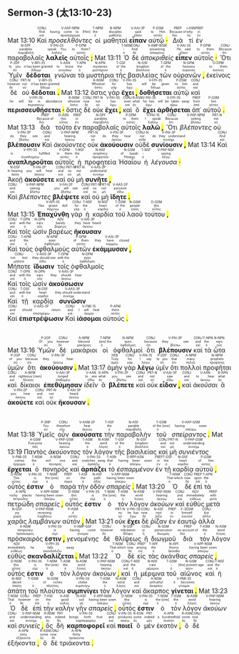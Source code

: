 ## Sermon-3 (太13:10-23)

Mat 13:10 <RUBY><ruby><ruby>Καὶ<rt>καί</rt></ruby><rt>And</rt></ruby><rt>CONJ</rt></RUBY> <RUBY><ruby><ruby><em>προσελθόντες</em><rt>προσέρχομαι</rt></ruby><rt>having come to [Him]</rt></ruby><rt>V-AAP-NPM</rt></RUBY> <RUBY><ruby><ruby>οἱ<rt>ὁ</rt></ruby><rt>the</rt></ruby><rt>T-NPM</rt></RUBY> <RUBY><ruby><ruby>μαθηταὶ<rt>μαθητής</rt></ruby><rt>disciples</rt></ruby><rt>N-NPM</rt></RUBY> <RUBY><ruby><ruby><strong>εἶπαν</strong><rt>εἶπον</rt></ruby><rt>said</rt></ruby><rt>V-AAI-3P</rt></RUBY> <RUBY><ruby><ruby>αὐτῷ <mark class="pm">·</mark><rt>αὐτός</rt></ruby><rt>to Him</rt></ruby><rt>P-DSM</rt></RUBY> <RUBY><ruby><ruby>Διὰ<rt>διά</rt></ruby><rt>Because of</rt></ruby><rt>PREP</rt></RUBY> <RUBY><ruby><ruby>τί<rt>τίς</rt></ruby><rt>why</rt></ruby><rt>I-ASN</rt></RUBY> <RUBY><ruby><ruby>ἐν<rt>ἐν</rt></ruby><rt>in</rt></ruby><rt>PREP</rt></RUBY> <RUBY><ruby><ruby>παραβολαῖς<rt>παραβολή</rt></ruby><rt>parables</rt></ruby><rt>N-DPF</rt></RUBY> <RUBY><ruby><ruby><strong>λαλεῖς</strong><rt>λαλέω</rt></ruby><rt>speak You</rt></ruby><rt>V-PAI-2S</rt></RUBY> <RUBY><ruby><ruby>αὐτοῖς <mark class="pm">;</mark><rt>αὐτός</rt></ruby><rt>to them?</rt></ruby><rt>P-DPM</rt></RUBY> Mat 13:11 <RUBY><ruby><ruby>Ὁ<rt>ὁ</rt></ruby><rt>-</rt></ruby><rt>T-NSM</rt></RUBY> <RUBY><ruby><ruby>δὲ<rt>δέ</rt></ruby><rt>And</rt></ruby><rt>CONJ</rt></RUBY> <RUBY><ruby><ruby><em>ἀποκριθεὶς</em><rt>ἀποκρίνω</rt></ruby><rt>answering</rt></ruby><rt>V-AMP-NSM</rt></RUBY> <RUBY><ruby><ruby><strong>εἶπεν</strong><rt>εἶπον</rt></ruby><rt>He said</rt></ruby><rt>V-AAI-3S</rt></RUBY> <RUBY><ruby><ruby>αὐτοῖς <mark class="pm">·</mark><rt>αὐτός</rt></ruby><rt>to them</rt></ruby><rt>P-DPM</rt></RUBY> <RUBY><ruby><ruby>Ὅτι<rt>ὅτι</rt></ruby><rt>Because</rt></ruby><rt>CONJ</rt></RUBY> <RUBY><ruby><ruby>Ὑμῖν<rt>σύ</rt></ruby><rt>to you</rt></ruby><rt>P-2DP</rt></RUBY> <RUBY><ruby><ruby><strong>δέδοται</strong><rt>δίδωμι</rt></ruby><rt>it has been granted</rt></ruby><rt>V-RPI-3S</rt></RUBY> <RUBY><ruby><ruby><em>γνῶναι</em><rt>γινώσκω</rt></ruby><rt>to know</rt></ruby><rt>V-AAN</rt></RUBY> <RUBY><ruby><ruby>τὰ<rt>ὁ</rt></ruby><rt>the</rt></ruby><rt>T-APN</rt></RUBY> <RUBY><ruby><ruby>μυστήρια<rt>μυστήριον</rt></ruby><rt>mysteries</rt></ruby><rt>N-APN</rt></RUBY> <RUBY><ruby><ruby>τῆς<rt>ὁ</rt></ruby><rt>of the</rt></ruby><rt>T-GSF</rt></RUBY> <RUBY><ruby><ruby>βασιλείας<rt>βασιλεία</rt></ruby><rt>kingdom</rt></ruby><rt>N-GSF</rt></RUBY> <RUBY><ruby><ruby>τῶν<rt>ὁ</rt></ruby><rt>of the</rt></ruby><rt>T-GPM</rt></RUBY> <RUBY><ruby><ruby>οὐρανῶν <mark class="pm">,</mark><rt>οὐρανός</rt></ruby><rt>heavens</rt></ruby><rt>N-GPM</rt></RUBY> <RUBY><ruby><ruby>ἐκείνοις<rt>ἐκεῖνος</rt></ruby><rt>to them</rt></ruby><rt>D-DPM</rt></RUBY> <RUBY><ruby><ruby>δὲ<rt>δέ</rt></ruby><rt>however</rt></ruby><rt>CONJ</rt></RUBY> <RUBY><ruby><ruby>οὐ<rt>οὐ</rt></ruby><rt>not</rt></ruby><rt>PRT-N</rt></RUBY> <RUBY><ruby><ruby><strong>δέδοται <mark class="pm">.</mark></strong><rt>δίδωμι</rt></ruby><rt>it has been granted</rt></ruby><rt>V-RPI-3S</rt></RUBY> Mat 13:12 <RUBY><ruby><ruby>ὅστις<rt>ὅστις</rt></ruby><rt>Whoever</rt></ruby><rt>R-NSM</rt></RUBY> <RUBY><ruby><ruby>γὰρ<rt>γάρ</rt></ruby><rt>for</rt></ruby><rt>CONJ</rt></RUBY> <RUBY><ruby><ruby><strong>ἔχει <mark class="pm">,</mark></strong><rt>ἔχω</rt></ruby><rt>has</rt></ruby><rt>V-PAI-3S</rt></RUBY> <RUBY><ruby><ruby><strong>δοθήσεται</strong><rt>δίδωμι</rt></ruby><rt>will be given</rt></ruby><rt>V-FPI-3S</rt></RUBY> <RUBY><ruby><ruby>αὐτῷ<rt>αὐτός</rt></ruby><rt>to him</rt></ruby><rt>P-DSM</rt></RUBY> <RUBY><ruby><ruby>καὶ<rt>καί</rt></ruby><rt>and</rt></ruby><rt>CONJ</rt></RUBY> <RUBY><ruby><ruby><strong>περισσευθήσεται <mark class="pm">·</mark></strong><rt>περισσεύω</rt></ruby><rt>he will be in abundance</rt></ruby><rt>V-FPI-3S</rt></RUBY> <RUBY><ruby><ruby>ὅστις<rt>ὅστις</rt></ruby><rt>whoever</rt></ruby><rt>R-NSM</rt></RUBY> <RUBY><ruby><ruby>δὲ<rt>δέ</rt></ruby><rt>now</rt></ruby><rt>CONJ</rt></RUBY> <RUBY><ruby><ruby>οὐκ<rt>οὐ</rt></ruby><rt>not</rt></ruby><rt>PRT-N</rt></RUBY> <RUBY><ruby><ruby><strong>ἔχει <mark class="pm">,</mark></strong><rt>ἔχω</rt></ruby><rt>has</rt></ruby><rt>V-PAI-3S</rt></RUBY> <RUBY><ruby><ruby>καὶ<rt>καί</rt></ruby><rt>even</rt></ruby><rt>CONJ</rt></RUBY> <RUBY><ruby><ruby>ὃ<rt>ὅς</rt></ruby><rt>what</rt></ruby><rt>R-ASN</rt></RUBY> <RUBY><ruby><ruby><strong>ἔχει</strong><rt>ἔχω</rt></ruby><rt>he has</rt></ruby><rt>V-PAI-3S</rt></RUBY> <RUBY><ruby><ruby><strong>ἀρθήσεται</strong><rt>αἴρω</rt></ruby><rt>will be taken away</rt></ruby><rt>V-FPI-3S</rt></RUBY> <RUBY><ruby><ruby>ἀπ᾽<rt>ἀπό</rt></ruby><rt>from</rt></ruby><rt>PREP</rt></RUBY> <RUBY><ruby><ruby>αὐτοῦ <mark class="pm">.</mark><rt>αὐτός</rt></ruby><rt>him</rt></ruby><rt>P-GSM</rt></RUBY> Mat 13:13 <RUBY><ruby><ruby>διὰ<rt>διά</rt></ruby><rt>Because of</rt></ruby><rt>PREP</rt></RUBY> <RUBY><ruby><ruby>τοῦτο<rt>οὗτος</rt></ruby><rt>this</rt></ruby><rt>D-ASN</rt></RUBY> <RUBY><ruby><ruby>ἐν<rt>ἐν</rt></ruby><rt>in</rt></ruby><rt>PREP</rt></RUBY> <RUBY><ruby><ruby>παραβολαῖς<rt>παραβολή</rt></ruby><rt>parables</rt></ruby><rt>N-DPF</rt></RUBY> <RUBY><ruby><ruby>αὐτοῖς<rt>αὐτός</rt></ruby><rt>to them</rt></ruby><rt>P-DPM</rt></RUBY> <RUBY><ruby><ruby><strong>λαλῶ <mark class="pm">,</mark></strong><rt>λαλέω</rt></ruby><rt>I speak</rt></ruby><rt>V-PAI-1S</rt></RUBY> <RUBY><ruby><ruby>Ὅτι<rt>ὅτι</rt></ruby><rt>Because</rt></ruby><rt>CONJ</rt></RUBY> <RUBY><ruby><ruby><em>βλέποντες</em><rt>βλέπω</rt></ruby><rt>seeing</rt></ruby><rt>V-PAP-NPM</rt></RUBY> <RUBY><ruby><ruby>οὐ<rt>οὐ</rt></ruby><rt>not</rt></ruby><rt>PRT-N</rt></RUBY> <RUBY><ruby><ruby><strong>βλέπουσιν</strong><rt>βλέπω</rt></ruby><rt>do they see</rt></ruby><rt>V-PAI-3P</rt></RUBY> <RUBY><ruby><ruby>Καὶ<rt>καί</rt></ruby><rt>and</rt></ruby><rt>CONJ</rt></RUBY> <RUBY><ruby><ruby><em>ἀκούοντες</em><rt>ἀκούω</rt></ruby><rt>hearing</rt></ruby><rt>V-PAP-NPM</rt></RUBY> <RUBY><ruby><ruby>οὐκ<rt>οὐ</rt></ruby><rt>not</rt></ruby><rt>PRT-N</rt></RUBY> <RUBY><ruby><ruby><strong>ἀκούουσιν</strong><rt>ἀκούω</rt></ruby><rt>do they hear</rt></ruby><rt>V-PAI-3P</rt></RUBY> <RUBY><ruby><ruby>οὐδὲ<rt>οὐδέ</rt></ruby><rt>nor</rt></ruby><rt>CONJ-N</rt></RUBY> <RUBY><ruby><ruby><strong>συνίουσιν <mark class="pm">,</mark></strong><rt>συνίημι</rt></ruby><rt>do they understand</rt></ruby><rt>V-PAI-3P</rt></RUBY> Mat 13:14 <RUBY><ruby><ruby>Καὶ<rt>καί</rt></ruby><rt>And</rt></ruby><rt>CONJ</rt></RUBY> <RUBY><ruby><ruby><strong>ἀναπληροῦται</strong><rt>ἀναπληρόω</rt></ruby><rt>is fulfilled</rt></ruby><rt>V-PPI-3S</rt></RUBY> <RUBY><ruby><ruby>αὐτοῖς<rt>αὐτός</rt></ruby><rt>in them</rt></ruby><rt>P-DPM</rt></RUBY> <RUBY><ruby><ruby>ἡ<rt>ὁ</rt></ruby><rt>the</rt></ruby><rt>T-NSF</rt></RUBY> <RUBY><ruby><ruby>προφητεία<rt>προφητεία</rt></ruby><rt>prophecy</rt></ruby><rt>N-NSF</rt></RUBY> <RUBY><ruby><ruby>Ἠσαΐου<rt>Ἡσαΐας</rt></ruby><rt>of Isaiah</rt></ruby><rt>N-GSM</rt></RUBY> <RUBY><ruby><ruby>ἡ<rt>ὁ</rt></ruby><rt>-</rt></ruby><rt>T-NSF</rt></RUBY> <RUBY><ruby><ruby><em>λέγουσα <mark class="pm">·</mark></em><rt>λέγω</rt></ruby><rt>saying</rt></ruby><rt>V-PAP-NSF</rt></RUBY></br> <RUBY><ruby><ruby>Ἀκοῇ<rt>ἀκοή</rt></ruby><rt>In hearing</rt></ruby><rt>N-DSF</rt></RUBY> <RUBY><ruby><ruby><strong>ἀκούσετε</strong><rt>ἀκούω</rt></ruby><rt>you will hear</rt></ruby><rt>V-FAI-2P</rt></RUBY> <RUBY><ruby><ruby>καὶ<rt>καί</rt></ruby><rt>and</rt></ruby><rt>CONJ</rt></RUBY> <RUBY><ruby><ruby>οὐ<rt>οὐ</rt></ruby><rt>no</rt></ruby><rt>PRT-N</rt></RUBY> <RUBY><ruby><ruby>μὴ<rt>μή</rt></ruby><rt>not</rt></ruby><rt>PRT-N</rt></RUBY> <RUBY><ruby><ruby><strong>συνῆτε <mark class="pm">,</mark></strong><rt>συνίημι</rt></ruby><rt>understand</rt></ruby><rt>V-AAS-2P</rt></RUBY></br> <RUBY><ruby><ruby>Καὶ<rt>καί</rt></ruby><rt>and</rt></ruby><rt>CONJ</rt></RUBY> <RUBY><ruby><ruby><em>βλέποντες</em><rt>βλέπω</rt></ruby><rt>seeing</rt></ruby><rt>V-PAP-NPM</rt></RUBY> <RUBY><ruby><ruby><strong>βλέψετε</strong><rt>βλέπω</rt></ruby><rt>you will see</rt></ruby><rt>V-FAI-2P</rt></RUBY> <RUBY><ruby><ruby>καὶ<rt>καί</rt></ruby><rt>and</rt></ruby><rt>CONJ</rt></RUBY> <RUBY><ruby><ruby>οὐ<rt>οὐ</rt></ruby><rt>no</rt></ruby><rt>PRT-N</rt></RUBY> <RUBY><ruby><ruby>μὴ<rt>μή</rt></ruby><rt>not</rt></ruby><rt>PRT-N</rt></RUBY> <RUBY><ruby><ruby><strong>ἴδητε <mark class="pm">.</mark></strong><rt>εἴδω</rt></ruby><rt>perceive</rt></ruby><rt>V-AAS-2P</rt></RUBY></br> Mat 13:15 <RUBY><ruby><ruby><strong>Ἐπαχύνθη</strong><rt>παχύνω</rt></ruby><rt>Has grown dull</rt></ruby><rt>V-API-3S</rt></RUBY> <RUBY><ruby><ruby>γὰρ<rt>γάρ</rt></ruby><rt>for</rt></ruby><rt>CONJ</rt></RUBY> <RUBY><ruby><ruby>ἡ<rt>ὁ</rt></ruby><rt>the</rt></ruby><rt>T-NSF</rt></RUBY> <RUBY><ruby><ruby>καρδία<rt>καρδία</rt></ruby><rt>heart</rt></ruby><rt>N-NSF</rt></RUBY> <RUBY><ruby><ruby>τοῦ<rt>ὁ</rt></ruby><rt>of the</rt></ruby><rt>T-GSM</rt></RUBY> <RUBY><ruby><ruby>λαοῦ<rt>λαός</rt></ruby><rt>people</rt></ruby><rt>N-GSM</rt></RUBY> <RUBY><ruby><ruby>τούτου <mark class="pm">,</mark><rt>οὗτος</rt></ruby><rt>this</rt></ruby><rt>D-GSM</rt></RUBY></br> <RUBY><ruby><ruby>Καὶ<rt>καί</rt></ruby><rt>and</rt></ruby><rt>CONJ</rt></RUBY> <RUBY><ruby><ruby>τοῖς<rt>ὁ</rt></ruby><rt>with the</rt></ruby><rt>T-DPN</rt></RUBY> <RUBY><ruby><ruby>ὠσὶν<rt>οὖς</rt></ruby><rt>ears</rt></ruby><rt>N-DPN</rt></RUBY> <RUBY><ruby><ruby>βαρέως<rt>βαρέως</rt></ruby><rt>barely</rt></ruby><rt>ADV</rt></RUBY> <RUBY><ruby><ruby><strong>ἤκουσαν</strong><rt>ἀκούω</rt></ruby><rt>they have heard</rt></ruby><rt>V-AAI-3P</rt></RUBY></br> <RUBY><ruby><ruby>Καὶ<rt>καί</rt></ruby><rt>and</rt></ruby><rt>CONJ</rt></RUBY> <RUBY><ruby><ruby>τοὺς<rt>ὁ</rt></ruby><rt>the</rt></ruby><rt>T-APM</rt></RUBY> <RUBY><ruby><ruby>ὀφθαλμοὺς<rt>ὀφθαλμός</rt></ruby><rt>eyes</rt></ruby><rt>N-APM</rt></RUBY> <RUBY><ruby><ruby>αὐτῶν<rt>αὐτός</rt></ruby><rt>of them</rt></ruby><rt>P-GPM</rt></RUBY> <RUBY><ruby><ruby><strong>ἐκάμμυσαν <mark class="pm">,</mark></strong><rt>καμμύω</rt></ruby><rt>they have closed</rt></ruby><rt>V-AAI-3P</rt></RUBY></br> <RUBY><ruby><ruby>Μήποτε<rt>μήποτε</rt></ruby><rt>not lest</rt></ruby><rt>CONJ</rt></RUBY> <RUBY><ruby><ruby><strong>ἴδωσιν</strong><rt>εἴδω</rt></ruby><rt>they should see</rt></ruby><rt>V-AAS-3P</rt></RUBY> <RUBY><ruby><ruby>τοῖς<rt>ὁ</rt></ruby><rt>with the</rt></ruby><rt>T-DPM</rt></RUBY> <RUBY><ruby><ruby>ὀφθαλμοῖς<rt>ὀφθαλμός</rt></ruby><rt>eyes</rt></ruby><rt>N-DPM</rt></RUBY></br> <RUBY><ruby><ruby>Καὶ<rt>καί</rt></ruby><rt>and</rt></ruby><rt>CONJ</rt></RUBY> <RUBY><ruby><ruby>τοῖς<rt>ὁ</rt></ruby><rt>with the</rt></ruby><rt>T-DPN</rt></RUBY> <RUBY><ruby><ruby>ὠσὶν<rt>οὖς</rt></ruby><rt>ears</rt></ruby><rt>N-DPN</rt></RUBY> <RUBY><ruby><ruby><strong>ἀκούσωσιν</strong><rt>ἀκούω</rt></ruby><rt>they should hear</rt></ruby><rt>V-AAS-3P</rt></RUBY></br> <RUBY><ruby><ruby>Καὶ<rt>καί</rt></ruby><rt>and</rt></ruby><rt>CONJ</rt></RUBY> <RUBY><ruby><ruby>τῇ<rt>ὁ</rt></ruby><rt>with the</rt></ruby><rt>T-DSF</rt></RUBY> <RUBY><ruby><ruby>καρδίᾳ<rt>καρδία</rt></ruby><rt>heart</rt></ruby><rt>N-DSF</rt></RUBY> <RUBY><ruby><ruby><strong>συνῶσιν</strong><rt>συνίημι</rt></ruby><rt>they should understand</rt></ruby><rt>V-AAS-3P</rt></RUBY></br> <RUBY><ruby><ruby>Καὶ<rt>καί</rt></ruby><rt>and</rt></ruby><rt>CONJ</rt></RUBY> <RUBY><ruby><ruby><strong>ἐπιστρέψωσιν</strong><rt>ἐπιστρέφω</rt></ruby><rt>should return</rt></ruby><rt>V-AAS-3P</rt></RUBY> <RUBY><ruby><ruby>Καὶ<rt>καί</rt></ruby><rt>and</rt></ruby><rt>CONJ</rt></RUBY> <RUBY><ruby><ruby><strong>ἰάσομαι</strong><rt>ἰάομαι</rt></ruby><rt>I will heal</rt></ruby><rt>V-FMI-1S</rt></RUBY> <RUBY><ruby><ruby>αὐτούς <mark class="pm">.</mark><rt>αὐτός</rt></ruby><rt>them</rt></ruby><rt>P-APM</rt></RUBY></br></br></br> Mat 13:16 <RUBY><ruby><ruby>Ὑμῶν<rt>σύ</rt></ruby><rt>Of you</rt></ruby><rt>P-2GP</rt></RUBY> <RUBY><ruby><ruby>δὲ<rt>δέ</rt></ruby><rt>however</rt></ruby><rt>CONJ</rt></RUBY> <RUBY><ruby><ruby>μακάριοι<rt>μακάριος</rt></ruby><rt>blessed</rt></ruby><rt>A-NPM</rt></RUBY> <RUBY><ruby><ruby>οἱ<rt>ὁ</rt></ruby><rt>[are] the</rt></ruby><rt>T-NPM</rt></RUBY> <RUBY><ruby><ruby>ὀφθαλμοὶ<rt>ὀφθαλμός</rt></ruby><rt>eyes</rt></ruby><rt>N-NPM</rt></RUBY> <RUBY><ruby><ruby>ὅτι<rt>ὅτι</rt></ruby><rt>because</rt></ruby><rt>CONJ</rt></RUBY> <RUBY><ruby><ruby><strong>βλέπουσιν</strong><rt>βλέπω</rt></ruby><rt>they see</rt></ruby><rt>V-PAI-3P</rt></RUBY> <RUBY><ruby><ruby>καὶ<rt>καί</rt></ruby><rt>and</rt></ruby><rt>CONJ</rt></RUBY> <RUBY><ruby><ruby>τὰ<rt>ὁ</rt></ruby><rt>the</rt></ruby><rt>T-NPN</rt></RUBY> <RUBY><ruby><ruby>ὦτα<rt>οὖς</rt></ruby><rt>ears</rt></ruby><rt>N-NPN</rt></RUBY> <RUBY><ruby><ruby>ὑμῶν<rt>σύ</rt></ruby><rt>of you</rt></ruby><rt>P-2GP</rt></RUBY> <RUBY><ruby><ruby>ὅτι<rt>ὅτι</rt></ruby><rt>because</rt></ruby><rt>CONJ</rt></RUBY> <RUBY><ruby><ruby><strong>ἀκούουσιν <mark class="pm">.</mark></strong><rt>ἀκούω</rt></ruby><rt>they hear</rt></ruby><rt>V-PAI-3P</rt></RUBY> Mat 13:17 <RUBY><ruby><ruby>ἀμὴν<rt>ἀμήν</rt></ruby><rt>Truly</rt></ruby><rt>HEB</rt></RUBY> <RUBY><ruby><ruby>γὰρ<rt>γάρ</rt></ruby><rt>for</rt></ruby><rt>CONJ</rt></RUBY> <RUBY><ruby><ruby><strong>λέγω</strong><rt>λέγω</rt></ruby><rt>I say</rt></ruby><rt>V-PAI-1S</rt></RUBY> <RUBY><ruby><ruby>ὑμῖν<rt>σύ</rt></ruby><rt>to you</rt></ruby><rt>P-2DP</rt></RUBY> <RUBY><ruby><ruby>ὅτι<rt>ὅτι</rt></ruby><rt>that</rt></ruby><rt>CONJ</rt></RUBY> <RUBY><ruby><ruby>πολλοὶ<rt>πολύς</rt></ruby><rt>many</rt></ruby><rt>A-NPM</rt></RUBY> <RUBY><ruby><ruby>προφῆται<rt>προφήτης</rt></ruby><rt>prophets</rt></ruby><rt>N-NPM</rt></RUBY> <RUBY><ruby><ruby>καὶ<rt>καί</rt></ruby><rt>and</rt></ruby><rt>CONJ</rt></RUBY> <RUBY><ruby><ruby>δίκαιοι<rt>δίκαιος</rt></ruby><rt>righteous [men]</rt></ruby><rt>A-NPM</rt></RUBY> <RUBY><ruby><ruby><strong>ἐπεθύμησαν</strong><rt>ἐπιθυμέω</rt></ruby><rt>longed</rt></ruby><rt>V-AAI-3P</rt></RUBY> <RUBY><ruby><ruby><em>ἰδεῖν</em><rt>εἴδω</rt></ruby><rt>to see</rt></ruby><rt>V-AAN</rt></RUBY> <RUBY><ruby><ruby>ἃ<rt>ὅς</rt></ruby><rt>what</rt></ruby><rt>R-APN</rt></RUBY> <RUBY><ruby><ruby><strong>βλέπετε</strong><rt>βλέπω</rt></ruby><rt>you see</rt></ruby><rt>V-PAI-2P</rt></RUBY> <RUBY><ruby><ruby>καὶ<rt>καί</rt></ruby><rt>and</rt></ruby><rt>CONJ</rt></RUBY> <RUBY><ruby><ruby>οὐκ<rt>οὐ</rt></ruby><rt>not</rt></ruby><rt>PRT-N</rt></RUBY> <RUBY><ruby><ruby><strong>εἶδαν <mark class="pm">,</mark></strong><rt>εἴδω</rt></ruby><rt>saw</rt></ruby><rt>V-AAI-3P</rt></RUBY> <RUBY><ruby><ruby>καὶ<rt>καί</rt></ruby><rt>and</rt></ruby><rt>CONJ</rt></RUBY> <RUBY><ruby><ruby><em>ἀκοῦσαι</em><rt>ἀκούω</rt></ruby><rt>to hear</rt></ruby><rt>V-AAN</rt></RUBY> <RUBY><ruby><ruby>ἃ<rt>ὅς</rt></ruby><rt>what</rt></ruby><rt>R-APN</rt></RUBY> <RUBY><ruby><ruby><strong>ἀκούετε</strong><rt>ἀκούω</rt></ruby><rt>you hear</rt></ruby><rt>V-PAI-2P</rt></RUBY> <RUBY><ruby><ruby>καὶ<rt>καί</rt></ruby><rt>and</rt></ruby><rt>CONJ</rt></RUBY> <RUBY><ruby><ruby>οὐκ<rt>οὐ</rt></ruby><rt>not</rt></ruby><rt>PRT-N</rt></RUBY> <RUBY><ruby><ruby><strong>ἤκουσαν <mark class="pm">.</mark></strong><rt>ἀκούω</rt></ruby><rt>heard</rt></ruby><rt>V-AAI-3P</rt></RUBY></br></br></br> Mat 13:18 <RUBY><ruby><ruby>Ὑμεῖς<rt>σύ</rt></ruby><rt>You</rt></ruby><rt>P-2NP</rt></RUBY> <RUBY><ruby><ruby>οὖν<rt>οὖν</rt></ruby><rt>therefore</rt></ruby><rt>CONJ</rt></RUBY> <RUBY><ruby><ruby><strong>ἀκούσατε</strong><rt>ἀκούω</rt></ruby><rt>hear</rt></ruby><rt>V-AAM-2P</rt></RUBY> <RUBY><ruby><ruby>τὴν<rt>ὁ</rt></ruby><rt>the</rt></ruby><rt>T-ASF</rt></RUBY> <RUBY><ruby><ruby>παραβολὴν<rt>παραβολή</rt></ruby><rt>parable</rt></ruby><rt>N-ASF</rt></RUBY> <RUBY><ruby><ruby>τοῦ<rt>ὁ</rt></ruby><rt>of the [one]</rt></ruby><rt>T-GSM</rt></RUBY> <RUBY><ruby><ruby><em>σπείραντος <mark class="pm">.</mark></em><rt>σπείρω</rt></ruby><rt>having sown</rt></ruby><rt>V-AAP-GSM</rt></RUBY> Mat 13:19 <RUBY><ruby><ruby>Παντὸς<rt>πᾶς</rt></ruby><rt>Everyone</rt></ruby><rt>A-GSM</rt></RUBY> <RUBY><ruby><ruby><em>ἀκούοντος</em><rt>ἀκούω</rt></ruby><rt>hearing</rt></ruby><rt>V-PAP-GSM</rt></RUBY> <RUBY><ruby><ruby>τὸν<rt>ὁ</rt></ruby><rt>the</rt></ruby><rt>T-ASM</rt></RUBY> <RUBY><ruby><ruby>λόγον<rt>λόγος</rt></ruby><rt>word</rt></ruby><rt>N-ASM</rt></RUBY> <RUBY><ruby><ruby>τῆς<rt>ὁ</rt></ruby><rt>of the</rt></ruby><rt>T-GSF</rt></RUBY> <RUBY><ruby><ruby>βασιλείας<rt>βασιλεία</rt></ruby><rt>kingdom</rt></ruby><rt>N-GSF</rt></RUBY> <RUBY><ruby><ruby>καὶ<rt>καί</rt></ruby><rt>and</rt></ruby><rt>CONJ</rt></RUBY> <RUBY><ruby><ruby>μὴ<rt>μή</rt></ruby><rt>not</rt></ruby><rt>PRT-N</rt></RUBY> <RUBY><ruby><ruby><em>συνιέντος</em><rt>συνίημι</rt></ruby><rt>understanding</rt></ruby><rt>V-PAP-GSM</rt></RUBY> <RUBY><ruby><ruby><strong>ἔρχεται</strong><rt>ἔρχομαι</rt></ruby><rt>comes</rt></ruby><rt>V-PMI-3S</rt></RUBY> <RUBY><ruby><ruby>ὁ<rt>ὁ</rt></ruby><rt>the</rt></ruby><rt>T-NSM</rt></RUBY> <RUBY><ruby><ruby>πονηρὸς<rt>πονηρός</rt></ruby><rt>evil one</rt></ruby><rt>A-NSM</rt></RUBY> <RUBY><ruby><ruby>καὶ<rt>καί</rt></ruby><rt>and</rt></ruby><rt>CONJ</rt></RUBY> <RUBY><ruby><ruby><strong>ἁρπάζει</strong><rt>ἁρπάζω</rt></ruby><rt>snatches away</rt></ruby><rt>V-PAI-3S</rt></RUBY> <RUBY><ruby><ruby>τὸ<rt>ὁ</rt></ruby><rt>that</rt></ruby><rt>T-ASN</rt></RUBY> <RUBY><ruby><ruby><em>ἐσπαρμένον</em><rt>σπείρω</rt></ruby><rt>having been sown</rt></ruby><rt>V-RPP-ASN</rt></RUBY> <RUBY><ruby><ruby>ἐν<rt>ἐν</rt></ruby><rt>in</rt></ruby><rt>PREP</rt></RUBY> <RUBY><ruby><ruby>τῇ<rt>ὁ</rt></ruby><rt>the</rt></ruby><rt>T-DSF</rt></RUBY> <RUBY><ruby><ruby>καρδίᾳ<rt>καρδία</rt></ruby><rt>heart</rt></ruby><rt>N-DSF</rt></RUBY> <RUBY><ruby><ruby>αὐτοῦ <mark class="pm">,</mark><rt>αὐτός</rt></ruby><rt>of him</rt></ruby><rt>P-GSM</rt></RUBY> <RUBY><ruby><ruby>οὗτός<rt>οὗτος</rt></ruby><rt>This</rt></ruby><rt>D-NSM</rt></RUBY> <RUBY><ruby><ruby><strong>ἐστιν</strong><rt>εἰμί</rt></ruby><rt>is</rt></ruby><rt>V-PAI-3S</rt></RUBY> <RUBY><ruby><ruby>ὁ<rt>ὁ</rt></ruby><rt>the [one]</rt></ruby><rt>T-NSM</rt></RUBY> <RUBY><ruby><ruby>παρὰ<rt>παρά</rt></ruby><rt>on</rt></ruby><rt>PREP</rt></RUBY> <RUBY><ruby><ruby>τὴν<rt>ὁ</rt></ruby><rt>the</rt></ruby><rt>T-ASF</rt></RUBY> <RUBY><ruby><ruby>ὁδὸν<rt>ὁδός</rt></ruby><rt>path</rt></ruby><rt>N-ASF</rt></RUBY> <RUBY><ruby><ruby><em>σπαρείς <mark class="pm">.</mark></em><rt>σπείρω</rt></ruby><rt>having been sown</rt></ruby><rt>V-APP-NSM</rt></RUBY> Mat 13:20 <RUBY><ruby><ruby>Ὁ<rt>ὁ</rt></ruby><rt>That which</rt></ruby><rt>T-NSM</rt></RUBY> <RUBY><ruby><ruby>δὲ<rt>δέ</rt></ruby><rt>now</rt></ruby><rt>CONJ</rt></RUBY> <RUBY><ruby><ruby>ἐπὶ<rt>ἐπί</rt></ruby><rt>upon</rt></ruby><rt>PREP</rt></RUBY> <RUBY><ruby><ruby>τὰ<rt>ὁ</rt></ruby><rt>the</rt></ruby><rt>T-APN</rt></RUBY> <RUBY><ruby><ruby>πετρώδη<rt>πετρώδης</rt></ruby><rt>rocky places</rt></ruby><rt>A-APN</rt></RUBY> <RUBY><ruby><ruby><em>σπαρείς <mark class="pm">,</mark></em><rt>σπείρω</rt></ruby><rt>having been sown</rt></ruby><rt>V-APP-NSM</rt></RUBY> <RUBY><ruby><ruby>οὗτός<rt>οὗτος</rt></ruby><rt>this</rt></ruby><rt>D-NSM</rt></RUBY> <RUBY><ruby><ruby><strong>ἐστιν</strong><rt>εἰμί</rt></ruby><rt>is</rt></ruby><rt>V-PAI-3S</rt></RUBY> <RUBY><ruby><ruby>ὁ<rt>ὁ</rt></ruby><rt>the [one]</rt></ruby><rt>T-NSM</rt></RUBY> <RUBY><ruby><ruby>τὸν<rt>ὁ</rt></ruby><rt>the</rt></ruby><rt>T-ASM</rt></RUBY> <RUBY><ruby><ruby>λόγον<rt>λόγος</rt></ruby><rt>word</rt></ruby><rt>N-ASM</rt></RUBY> <RUBY><ruby><ruby><em>ἀκούων</em><rt>ἀκούω</rt></ruby><rt>hearing</rt></ruby><rt>V-PAP-NSM</rt></RUBY> <RUBY><ruby><ruby>καὶ<rt>καί</rt></ruby><rt>and</rt></ruby><rt>CONJ</rt></RUBY> <RUBY><ruby><ruby>εὐθὺς<rt>εὐθέως</rt></ruby><rt>immediately</rt></ruby><rt>ADV</rt></RUBY> <RUBY><ruby><ruby>μετὰ<rt>μετά</rt></ruby><rt>with</rt></ruby><rt>PREP</rt></RUBY> <RUBY><ruby><ruby>χαρᾶς<rt>χαρά</rt></ruby><rt>joy</rt></ruby><rt>N-GSF</rt></RUBY> <RUBY><ruby><ruby><em>λαμβάνων</em><rt>λαμβάνω</rt></ruby><rt>receiving</rt></ruby><rt>V-PAP-NSM</rt></RUBY> <RUBY><ruby><ruby>αὐτόν <mark class="pm">,</mark><rt>αὐτός</rt></ruby><rt>it</rt></ruby><rt>P-ASM</rt></RUBY> Mat 13:21 <RUBY><ruby><ruby>οὐκ<rt>οὐ</rt></ruby><rt>no</rt></ruby><rt>PRT-N</rt></RUBY> <RUBY><ruby><ruby><strong>ἔχει</strong><rt>ἔχω</rt></ruby><rt>he has</rt></ruby><rt>V-PAI-3S</rt></RUBY> <RUBY><ruby><ruby>δὲ<rt>δέ</rt></ruby><rt>now</rt></ruby><rt>CONJ</rt></RUBY> <RUBY><ruby><ruby>ῥίζαν<rt>ῥίζα</rt></ruby><rt>root</rt></ruby><rt>N-ASF</rt></RUBY> <RUBY><ruby><ruby>ἐν<rt>ἐν</rt></ruby><rt>in</rt></ruby><rt>PREP</rt></RUBY> <RUBY><ruby><ruby>ἑαυτῷ<rt>ἑαυτοῦ</rt></ruby><rt>himself</rt></ruby><rt>F-3DSM</rt></RUBY> <RUBY><ruby><ruby>ἀλλὰ<rt>ἀλλά</rt></ruby><rt>but</rt></ruby><rt>CONJ</rt></RUBY> <RUBY><ruby><ruby>πρόσκαιρός<rt>πρόσκαιρος</rt></ruby><rt>temporary</rt></ruby><rt>A-NSM</rt></RUBY> <RUBY><ruby><ruby><strong>ἐστιν <mark class="pm">,</mark></strong><rt>εἰμί</rt></ruby><rt>is</rt></ruby><rt>V-PAI-3S</rt></RUBY> <RUBY><ruby><ruby><em>γενομένης</em><rt>γίνομαι</rt></ruby><rt>having come</rt></ruby><rt>V-AMP-GSF</rt></RUBY> <RUBY><ruby><ruby>δὲ<rt>δέ</rt></ruby><rt>however</rt></ruby><rt>CONJ</rt></RUBY> <RUBY><ruby><ruby>θλίψεως<rt>θλῖψις</rt></ruby><rt>tribulation</rt></ruby><rt>N-GSF</rt></RUBY> <RUBY><ruby><ruby>ἢ<rt>ἤ</rt></ruby><rt>or</rt></ruby><rt>CONJ</rt></RUBY> <RUBY><ruby><ruby>διωγμοῦ<rt>διωγμός</rt></ruby><rt>persecution</rt></ruby><rt>N-GSM</rt></RUBY> <RUBY><ruby><ruby>διὰ<rt>διά</rt></ruby><rt>on account of</rt></ruby><rt>PREP</rt></RUBY> <RUBY><ruby><ruby>τὸν<rt>ὁ</rt></ruby><rt>the</rt></ruby><rt>T-ASM</rt></RUBY> <RUBY><ruby><ruby>λόγον<rt>λόγος</rt></ruby><rt>word</rt></ruby><rt>N-ASM</rt></RUBY> <RUBY><ruby><ruby>εὐθὺς<rt>εὐθέως</rt></ruby><rt>immediately</rt></ruby><rt>ADV</rt></RUBY> <RUBY><ruby><ruby><strong>σκανδαλίζεται <mark class="pm">.</mark></strong><rt>σκανδαλίζω</rt></ruby><rt>he falls away</rt></ruby><rt>V-PPI-3S</rt></RUBY> Mat 13:22 <RUBY><ruby><ruby>Ὁ<rt>ὁ</rt></ruby><rt>That which</rt></ruby><rt>T-NSM</rt></RUBY> <RUBY><ruby><ruby>δὲ<rt>δέ</rt></ruby><rt>now</rt></ruby><rt>CONJ</rt></RUBY> <RUBY><ruby><ruby>εἰς<rt>εἰς</rt></ruby><rt>among</rt></ruby><rt>PREP</rt></RUBY> <RUBY><ruby><ruby>τὰς<rt>ὁ</rt></ruby><rt>the</rt></ruby><rt>T-APF</rt></RUBY> <RUBY><ruby><ruby>ἀκάνθας<rt>ἄκανθα</rt></ruby><rt>thorns</rt></ruby><rt>N-APF</rt></RUBY> <RUBY><ruby><ruby><em>σπαρείς <mark class="pm">,</mark></em><rt>σπείρω</rt></ruby><rt>having been sown</rt></ruby><rt>V-APP-NSM</rt></RUBY> <RUBY><ruby><ruby>οὗτός<rt>οὗτος</rt></ruby><rt>this</rt></ruby><rt>D-NSM</rt></RUBY> <RUBY><ruby><ruby><strong>ἐστιν</strong><rt>εἰμί</rt></ruby><rt>is</rt></ruby><rt>V-PAI-3S</rt></RUBY> <RUBY><ruby><ruby>ὁ<rt>ὁ</rt></ruby><rt>the [one]</rt></ruby><rt>T-NSM</rt></RUBY> <RUBY><ruby><ruby>τὸν<rt>ὁ</rt></ruby><rt>the</rt></ruby><rt>T-ASM</rt></RUBY> <RUBY><ruby><ruby>λόγον<rt>λόγος</rt></ruby><rt>word</rt></ruby><rt>N-ASM</rt></RUBY> <RUBY><ruby><ruby><em>ἀκούων <mark class="pm">,</mark></em><rt>ἀκούω</rt></ruby><rt>hearing</rt></ruby><rt>V-PAP-NSM</rt></RUBY> <RUBY><ruby><ruby>καὶ<rt>καί</rt></ruby><rt>and</rt></ruby><rt>CONJ</rt></RUBY> <RUBY><ruby><ruby>ἡ<rt>ὁ</rt></ruby><rt>the</rt></ruby><rt>T-NSF</rt></RUBY> <RUBY><ruby><ruby>μέριμνα<rt>μέριμνα</rt></ruby><rt>care</rt></ruby><rt>N-NSF</rt></RUBY> <RUBY><ruby><ruby>τοῦ<rt>ὁ</rt></ruby><rt>-</rt></ruby><rt>T-GSM</rt></RUBY> <RUBY><ruby><ruby>αἰῶνος<rt>αἰών</rt></ruby><rt>[the] present age</rt></ruby><rt>N-GSM</rt></RUBY> <RUBY><ruby><ruby>καὶ<rt>καί</rt></ruby><rt>and</rt></ruby><rt>CONJ</rt></RUBY> <RUBY><ruby><ruby>ἡ<rt>ὁ</rt></ruby><rt>the</rt></ruby><rt>T-NSF</rt></RUBY> <RUBY><ruby><ruby>ἀπάτη<rt>ἀπάτη</rt></ruby><rt>deceit</rt></ruby><rt>N-NSF</rt></RUBY> <RUBY><ruby><ruby>τοῦ<rt>ὁ</rt></ruby><rt>-</rt></ruby><rt>T-GSM</rt></RUBY> <RUBY><ruby><ruby>πλούτου<rt>πλοῦτος</rt></ruby><rt>of riches</rt></ruby><rt>N-GSM</rt></RUBY> <RUBY><ruby><ruby><strong>συμπνίγει</strong><rt>συμπνίγω</rt></ruby><rt>choke</rt></ruby><rt>V-PAI-3S</rt></RUBY> <RUBY><ruby><ruby>τὸν<rt>ὁ</rt></ruby><rt>the</rt></ruby><rt>T-ASM</rt></RUBY> <RUBY><ruby><ruby>λόγον<rt>λόγος</rt></ruby><rt>word</rt></ruby><rt>N-ASM</rt></RUBY> <RUBY><ruby><ruby>καὶ<rt>καί</rt></ruby><rt>and</rt></ruby><rt>CONJ</rt></RUBY> <RUBY><ruby><ruby>ἄκαρπος<rt>ἄκαρπος</rt></ruby><rt>unfruitful</rt></ruby><rt>A-NSM</rt></RUBY> <RUBY><ruby><ruby><strong>γίνεται <mark class="pm">.</mark></strong><rt>γίνομαι</rt></ruby><rt>it becomes</rt></ruby><rt>V-PMI-3S</rt></RUBY> Mat 13:23 <RUBY><ruby><ruby>Ὁ<rt>ὁ</rt></ruby><rt>That</rt></ruby><rt>T-NSM</rt></RUBY> <RUBY><ruby><ruby>δὲ<rt>δέ</rt></ruby><rt>however</rt></ruby><rt>CONJ</rt></RUBY> <RUBY><ruby><ruby>ἐπὶ<rt>ἐπί</rt></ruby><rt>on</rt></ruby><rt>PREP</rt></RUBY> <RUBY><ruby><ruby>τὴν<rt>ὁ</rt></ruby><rt>the</rt></ruby><rt>T-ASF</rt></RUBY> <RUBY><ruby><ruby>καλὴν<rt>καλός</rt></ruby><rt>good</rt></ruby><rt>A-ASF</rt></RUBY> <RUBY><ruby><ruby>γῆν<rt>γῆ</rt></ruby><rt>soil</rt></ruby><rt>N-ASF</rt></RUBY> <RUBY><ruby><ruby><em>σπαρείς <mark class="pm">,</mark></em><rt>σπείρω</rt></ruby><rt>having been sown</rt></ruby><rt>V-APP-NSM</rt></RUBY> <RUBY><ruby><ruby>οὗτός<rt>οὗτος</rt></ruby><rt>this</rt></ruby><rt>D-NSM</rt></RUBY> <RUBY><ruby><ruby><strong>ἐστιν</strong><rt>εἰμί</rt></ruby><rt>is</rt></ruby><rt>V-PAI-3S</rt></RUBY> <RUBY><ruby><ruby>ὁ<rt>ὁ</rt></ruby><rt>the [one]</rt></ruby><rt>T-NSM</rt></RUBY> <RUBY><ruby><ruby>τὸν<rt>ὁ</rt></ruby><rt>the</rt></ruby><rt>T-ASM</rt></RUBY> <RUBY><ruby><ruby>λόγον<rt>λόγος</rt></ruby><rt>word</rt></ruby><rt>N-ASM</rt></RUBY> <RUBY><ruby><ruby><em>ἀκούων</em><rt>ἀκούω</rt></ruby><rt>hearing</rt></ruby><rt>V-PAP-NSM</rt></RUBY> <RUBY><ruby><ruby>καὶ<rt>καί</rt></ruby><rt>and</rt></ruby><rt>CONJ</rt></RUBY> <RUBY><ruby><ruby><em>συνιείς <mark class="pm">,</mark></em><rt>συνίημι</rt></ruby><rt>understanding</rt></ruby><rt>V-PAP-NSM</rt></RUBY> <RUBY><ruby><ruby>ὃς<rt>ὅς</rt></ruby><rt>who</rt></ruby><rt>R-NSM</rt></RUBY> <RUBY><ruby><ruby>δὴ<rt>δή</rt></ruby><rt>indeed</rt></ruby><rt>PRT</rt></RUBY> <RUBY><ruby><ruby><strong>καρποφορεῖ</strong><rt>καρποφορέω</rt></ruby><rt>brings forth fruit</rt></ruby><rt>V-PAI-3S</rt></RUBY> <RUBY><ruby><ruby>καὶ<rt>καί</rt></ruby><rt>and</rt></ruby><rt>CONJ</rt></RUBY> <RUBY><ruby><ruby><strong>ποιεῖ</strong><rt>ποιέω</rt></ruby><rt>produces</rt></ruby><rt>V-PAI-3S</rt></RUBY> <RUBY><ruby><ruby>ὃ<rt>ὅς</rt></ruby><rt>some</rt></ruby><rt>R-ASN</rt></RUBY> <RUBY><ruby><ruby>μὲν<rt>μέν</rt></ruby><rt>indeed</rt></ruby><rt>PRT</rt></RUBY> <RUBY><ruby><ruby>ἑκατὸν <mark class="pm">,</mark><rt>ἑκατόν</rt></ruby><rt>a hundredfold</rt></ruby><rt>A-APN</rt></RUBY> <RUBY><ruby><ruby>ὃ<rt>ὅς</rt></ruby><rt>some</rt></ruby><rt>R-ASN</rt></RUBY> <RUBY><ruby><ruby>δὲ<rt>δέ</rt></ruby><rt>now</rt></ruby><rt>CONJ</rt></RUBY> <RUBY><ruby><ruby>ἑξήκοντα <mark class="pm">,</mark><rt>ἑξήκοντα</rt></ruby><rt>sixty</rt></ruby><rt>A-APN</rt></RUBY> <RUBY><ruby><ruby>ὃ<rt>ὅς</rt></ruby><rt>some</rt></ruby><rt>R-ASN</rt></RUBY> <RUBY><ruby><ruby>δὲ<rt>δέ</rt></ruby><rt>now</rt></ruby><rt>CONJ</rt></RUBY> <RUBY><ruby><ruby>τριάκοντα <mark class="pm">.</mark><rt>τριάκοντα</rt></ruby><rt>thirty</rt></ruby><rt>A-APN</rt></RUBY>